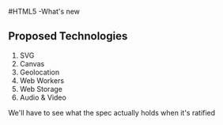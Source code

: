 #HTML5 -What's new
## Proposed Technologies
1. SVG
2. Canvas
3. Geolocation
4. Web Workers
5. Web Storage
6. Audio & Video

We'll have to see what the spec actually holds when it's ratified
